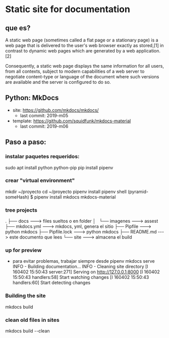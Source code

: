 # Static site for documentation

## que es?
A static web page (sometimes called a flat page or a stationary page) is a web page that is delivered to the user's web browser exactly as stored,[1] in contrast to dynamic web pages which are generated by a web application.[2]

Consequently, a static web page displays the same information for all users, from all contexts, subject to modern capabilities of a web server to negotiate content-type or language of the document where such versions are available and the server is configured to do so.

## Python: MkDocs
- site: https://github.com/mkdocs/mkdocs/
  - last commit: 2019-m05
- template: https://github.com/squidfunk/mkdocs-material
  - last commit: 2019-m06


## Paso a paso:

### instalar paquetes requeridos:
sudo apt install python python-pip
pip install pipenv

### crear "virtual environment"
mkdir ~/proyecto
cd ~/proyecto
pipenv install
pipenv shell
(pyramid-someHash) $
  pipenv install mkdocs mkdocs-material

### tree projects
.
├── docs                ---> files sueltos o en folder
│   └── imagenes        ---> assest
├── mkdocs.yml          ---> mkdocs, yml, genera el sitio
├── Pipfile             ---> python mkdocs
├── Pipfile.lock        ---> python mkdocs
├── README.md           ---> este documento que lees
└── site                ---> almacena el build

### up for preview
* para evitar problemas, trabajar siempre desde pipenv
mkdocs serve
INFO    -  Building documentation...
INFO    -  Cleaning site directory
[I 160402 15:50:43 server:271] Serving on http://127.0.0.1:8000
[I 160402 15:50:43 handlers:58] Start watching changes
[I 160402 15:50:43 handlers:60] Start detecting changes

### Building the site
mkdocs build

### clean old files in sites
mkdocs build --clean
